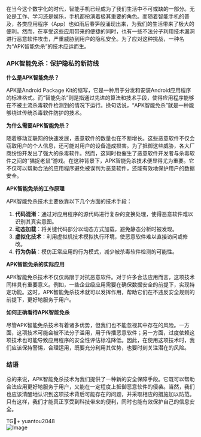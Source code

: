 在当今这个数字化的时代，智能手机已经成为了我们生活中不可或缺的一部分。无论是工作、学习还是娱乐，手机都扮演着极其重要的角色。而随着智能手机的普及，各类应用程序（App）也如雨后春笋般涌现出来，为我们的生活带来了极大的便利。然而，在享受这些应用带来的便捷的同时，也有一些不法分子利用技术漏洞进行恶意软件攻击，严重威胁到用户的隐私安全。为了应对这种挑战，一种名为“APK智能免杀”的技术应运而生。

### APK智能免杀：保护隐私的新防线

**什么是APK智能免杀？**

APK是Android Package Kit的缩写，它是一种用于分发和安装Android应用程序的标准格式。而“智能免杀”则是指通过先进的算法和技术手段，使得应用程序能够在不被主流杀毒软件检测到的情况下运行。换句话说，“APK智能免杀”就是一种能够绕过传统杀毒软件防护的技术。

**为什么需要APK智能免杀？**

随着移动互联网的快速发展，恶意软件的数量也在不断增长。这些恶意软件不仅会窃取用户的个人信息，还可能对用户的设备造成损害。为了抵御这些威胁，各大厂商纷纷开发出了强大的杀毒软件。然而，这同时也催生了恶意软件开发者与杀毒软件之间的“猫捉老鼠”游戏。在这种背景下，APK智能免杀技术便显得尤为重要。它不仅可以帮助合法的应用程序避免被误判为恶意软件，还能有效地保护用户的数据安全。

**APK智能免杀的工作原理**

APK智能免杀技术主要依靠以下几个方面的技术手段：

1. **代码混淆**：通过对应用程序的源代码进行复杂的变换处理，使得恶意软件难以识别其真实意图。
2. **动态加载**：将关键代码部分以动态方式加载，避免静态分析时被发现。
3. **虚拟化技术**：利用虚拟机技术模拟执行环境，使恶意软件难以直接访问或修改。
4. **行为伪装**：模仿正常应用的行为模式，减少被杀毒软件检测的可能性。

**APK智能免杀的实际应用**

APK智能免杀技术不仅仅局限于对抗恶意软件。对于许多合法应用而言，这项技术同样具有重要意义。例如，一些企业级应用需要在确保数据安全的前提下，实现特定功能。这时，APK智能免杀技术就可以发挥作用，帮助它们在不违反安全规则的前提下，更好地服务于用户。

**如何正确看待APK智能免杀**

尽管APK智能免杀技术有着诸多优势，但我们也不能忽视其中存在的风险。一方面，这项技术可能会被不法分子滥用，用于传播恶意软件；另一方面，过度依赖这项技术也可能导致应用程序的安全性评估标准降低。因此，在使用这项技术时，我们应该保持警惕，合理运用，既要充分利用其优势，也要时刻关注潜在的风险。

### 结语

总的来说，APK智能免杀技术为我们提供了一种新的安全保障手段。它既可以帮助合法应用更好地服务于用户，又能在一定程度上抵御恶意软件的侵袭。当然，我们也应该清醒地认识到这项技术背后可能存在的问题，并采取相应的措施加以防范。只有这样，我们才能真正享受到科技带来的便利，同时也能有效保护自己的信息安全。

TG💪+ yuantou2048  
![Image](https://github.com/user-attachments/assets/cf57a8bb-a08e-43c1-ad82-039f33c64200)